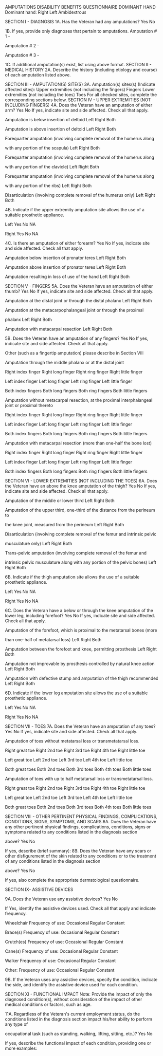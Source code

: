 AMPUTATIONS
DISABILITY BENEFITS QUESTIONNAIRE
DOMINANT HAND
Dominant hand:
Right
Left
Ambidextrous

SECTION I - DIAGNOSIS
1A. Has the Veteran had any amputations?
Yes
No

1B. If yes, provide only diagnoses that pertain to amputations.
Amputation # 1 -

Amputation # 2 -

Amputation # 3 -


1C. If additional amputation(s) exist, list using above format.
SECTION II - MEDICAL HISTORY
2A. Describe the history (including etiology and course) of each amputation listed above.

SECTION III - AMPUTATION(S) SITE(S)
3A. Amputation(s) sites(s) (Indicate affected sites):
Upper extremities (not including the fingers)
Fingers
Lower extremities (not including the toes)
Toes
For all checked sites, complete the corresponding sections below.
SECTION IV - UPPER EXTREMITIES (NOT INCLUDING FINGERS)
4A. Does the Veteran have an amputation of either arm?
Yes
No
If yes, indicate site and side affected. Check all that apply.

Amputation is below insertion of deltoid
Left
Right
Both

Amputation is above insertion of deltoid
Left
Right
Both

Forequarter amputation (involving complete removal of the humerus along

with any portion of the scapula)
Left
Right
Both

Forequarter amputation (involving complete removal of the humerus along

with any portion of the clavicle)
Left
Right
Both

Forequarter amputation (involving complete removal of the humerus along

with any portion of the ribs)
Left
Right
Both

Disarticulation (involving complete removal of the humerus only)
Left
Right
Both


4B. Indicate if the upper extremity amputation site allows the use of a suitable prosthetic appliance.

Left
Yes
No
NA

Right
Yes
No
NA

4C. Is there an amputation of either forearm?
Yes
No
If yes, indicate site and side affected. Check all that apply.

Amputation below insertion of pronator teres
Left
Right
Both

Amputation above insertion of pronator teres
Left
Right
Both

Amputation resulting in loss of use of the hand
Left
Right
Both

SECTION V - FINGERS
5A. Does the Veteran have an amputation of either thumb?
Yes
No
If yes, indicate site and side affected. Check all that apply.

Amputation at the distal joint or through the distal phalanx
Left
Right
Both

Amputation at the metacarpophalangeal joint or through the proximal

phalanx
Left
Right
Both

Amputation with metacarpal resection
Left
Right
Both

5B. Does the Veteran have an amputation of any fingers?
Yes
No
If yes, indicate site and side affected. Check all that apply.

Other (such as a fingertip amputation) please describe in Section VIII

Amputation through the middle phalanx or at the distal joint

Right index finger
Right long finger
Right ring finger
Right little finger

Left index finger
Left long finger
Left ring finger
Left little finger

Both index fingers
Both long fingers
Both ring fingers
Both little fingers

Amputation without metacarpal resection, at the proximal interphalangeal joint or proximal thereto

Right index finger
Right long finger
Right ring finger
Right little finger

Left index finger
Left long finger
Left ring finger
Left little finger

Both index fingers
Both long fingers
Both ring fingers
Both little fingers

Amputation with metacarpal resection (more than one-half the bone lost)

Right index finger
Right long finger
Right ring finger
Right little finger

Left index finger
Left long finger
Left ring finger
Left little finger

Both index fingers
Both long fingers
Both ring fingers
Both little fingers

SECTION VI - LOWER EXTREMITIES (NOT INCLUDING THE TOES)
6A. Does the Veteran have an above the knee amputation of the thigh?
Yes
No
If yes, indicate site and side affected. Check all that apply.

Amputation of the middle or lower third
Left
Right
Both

Amputation of the upper third, one-third of the distance from the perineum to

the knee joint, measured from the perineum
Left
Right
Both

Disarticulation (involving complete removal of the femur and intrinsic pelvic

musculature only)
Left
Right
Both

Trans-pelvic amputation (involving complete removal of the femur and

intrinsic pelvic musculature along with any portion of the pelvic bones)
Left
Right
Both

6B. Indicate if the thigh amputation site allows the use of a suitable prosthetic appliance.

Left
Yes
No
NA

Right
Yes
No
NA



6C. Does the Veteran have a below or through the knee amputation of the lower leg, including forefoot?
Yes
No
If yes, indicate site and side affected. Check all that apply.

Amputation of the forefoot, which is proximal to the metatarsal bones (more

than one-half of metatarsal loss)
Left
Right
Both

Amputation between the forefoot and knee, permitting prosthesis
Left
Right
Both

Amputation not improvable by prosthesis controlled by natural knee action
Left
Right
Both

Amputation with defective stump and amputation of the thigh recommended
Left
Right
Both

6D. Indicate if the lower leg amputation site allows the use of a suitable prosthetic appliance.

Left
Yes
No
NA

Right
Yes
No
NA

SECTION VII - TOES
7A. Does the Veteran have an amputation of any toes?
Yes
No
If yes, indicate site and side affected. Check all that apply.

Amputation of toes without metatarsal loss or transmetatarsal loss.

Right great toe
Right 2nd toe
Right 3rd toe
Right 4th toe
Right little toe

Left great toe
Left 2nd toe
Left 3rd toe
Left 4th toe
Left little toe

Both great toes
Both 2nd toes
Both 3rd toes
Both 4th toes
Both little toes

Amputation of toes with up to half metatarsal loss or transmetatarsal loss.

Right great toe
Right 2nd toe
Right 3rd toe
Right 4th toe
Right little toe

Left great toe
Left 2nd toe
Left 3rd toe
Left 4th toe
Left little toe

Both great toes
Both 2nd toes
Both 3rd toes
Both 4th toes
Both little toes

SECTION VIII - OTHER PERTINENT PHYSICAL FINDINGS, COMPLICATIONS, CONDITIONS, SIGNS, SYMPTOMS, AND SCARS
8A. Does the Veteran have any other pertinent physical findings, complications, conditions, signs or symptoms related to any conditions listed in the diagnosis section

above?
Yes
No

If yes, describe (brief summary):
8B. Does the Veteran have any scars or other disfigurement of the skin related to any conditions or to the treatment of any conditions listed in the diagnosis section

above?
Yes
No

If yes, also complete the appropriate dermatological questionnaire.

SECTION IX- ASSISTIVE DEVICES

9A. Does the Veteran use any assistive devices?
Yes
No

If Yes, identify the assistive devices used. Check all that apply and indicate frequency.

Wheelchair
Frequency of use:
Occasional
Regular
Constant

Brace(s)
Frequency of use:
Occasional
Regular
Constant


Crutch(es)
Frequency of use:
Occasional
Regular
Constant

Cane(s)
Frequency of use:
Occasional
Regular
Constant

Walker
Frequency of use:
Occasional
Regular
Constant

Other:
Frequency of use:
Occasional
Regular
Constant

9B. If the Veteran uses any assistive devices, specify the condition, indicate the side, and identify the assistive device used for each condition.

SECTION XI - FUNCTIONAL IMPACT
Note: Provide the impact of only the diagnosed condition(s), without consideration of the impact of other medical conditions or factors, such as age.

11A. Regardless of the Veteran's current employment status, do the conditions listed in the diagnosis section impact his/her ability to perform any type of

occupational task (such as standing, walking, lifting, sitting, etc.)?
Yes
No

If yes, describe the functional impact of each condition, providing one or more examples:
